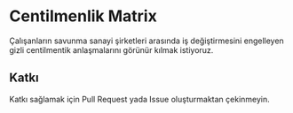 # Centilmenlik Matrix

Çalışanların savunma sanayi şirketleri arasında iş değiştirmesini engelleyen gizli centilmentik anlaşmalarını görünür kılmak istiyoruz.

## Katkı

Katkı sağlamak için Pull Request yada Issue oluşturmaktan çekinmeyin.

